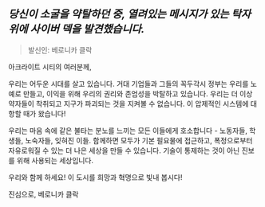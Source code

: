## _당신이 소굴을 약탈하던 중, 열려있는 메시지가 있는 탁자 위에 사이버 덱을 발견했습니다._

> 발신인: 베로니카 클락

아크라이트 시티의 여러분께,

우리는 어두운 시대를 살고 있습니다. 거대 기업들과 그들의 꼭두각시 정부는 우리를 노예로 만들고, 이익을 위해 우리의 권리와 존엄성을 박탈하고 있습니다. 우리는 더 이상 약자들이 착취되고 지구가 파괴되는 것을 지켜볼 수 없습니다. 이 압제적인 시스템에 대항할 때가 왔습니다!

우리는 마음 속에 같은 불타는 분노를 느끼는 모든 이들에게 호소합니다 - 노동자들, 학생들, 노숙자들, 잊혀진 이들. 함께하면 모두가 기본 필요물에 접근하고, 폭정으로부터 자유로워질 수 있는 더 나은 세상을 만들 수 있습니다. 기술이 통제하는 것이 아닌 진보를 위해 사용되는 세상입니다.

우리와 함께 하세요! 이 도시를 희망과 혁명으로 빛내 봅시다!

진심으로,
베로니카 클락
